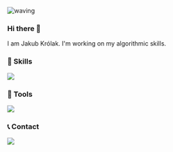 ![waving](https://capsule-render.vercel.app/api?type=waving&height=200&text=j-krolak%20&fontAlignY=45&animation=fadeIn&color=0:FF5D3D,100:3dc5ff&fontColor=FFFFFF)

### Hi there 👋
I am Jakub Królak.  I'm working on my algorithmic skills.

### :muscle: Skills
<img src="https://skillicons.dev/icons?i=cpp,cs,linux,bash,unity,arduino,pr,html,css">

### :wrench: Tools
<img src="https://skillicons.dev/icons?i=vim,vscode,visualstudio,git">

### :telephone_receiver: Contact
<a href="https://discordapp.com/users/816286177137131530"><img src="https://skillicons.dev/icons?i=discord"></a>
